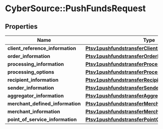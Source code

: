 # CyberSource::PushFundsRequest

## Properties
Name | Type | Description | Notes
------------ | ------------- | ------------- | -------------
**client_reference_information** | [**Ptsv1pushfundstransferClientReferenceInformation**](Ptsv1pushfundstransferClientReferenceInformation.md) |  | [optional] 
**order_information** | [**Ptsv1pushfundstransferOrderInformation**](Ptsv1pushfundstransferOrderInformation.md) |  | [optional] 
**processing_information** | [**Ptsv1pushfundstransferProcessingInformation**](Ptsv1pushfundstransferProcessingInformation.md) |  | [optional] 
**processing_options** | [**Ptsv1pushfundstransferProcessingOptions**](Ptsv1pushfundstransferProcessingOptions.md) |  | [optional] 
**recipient_information** | [**Ptsv1pushfundstransferRecipientInformation**](Ptsv1pushfundstransferRecipientInformation.md) |  | [optional] 
**sender_information** | [**Ptsv1pushfundstransferSenderInformation**](Ptsv1pushfundstransferSenderInformation.md) |  | [optional] 
**aggregator_information** | [**Ptsv1pushfundstransferAggregatorInformation**](Ptsv1pushfundstransferAggregatorInformation.md) |  | [optional] 
**merchant_defined_information** | [**Ptsv1pushfundstransferMerchantDefinedInformation**](Ptsv1pushfundstransferMerchantDefinedInformation.md) |  | [optional] 
**merchant_information** | [**Ptsv1pushfundstransferMerchantInformation**](Ptsv1pushfundstransferMerchantInformation.md) |  | [optional] 
**point_of_service_information** | [**Ptsv1pushfundstransferPointOfServiceInformation**](Ptsv1pushfundstransferPointOfServiceInformation.md) |  | [optional] 


